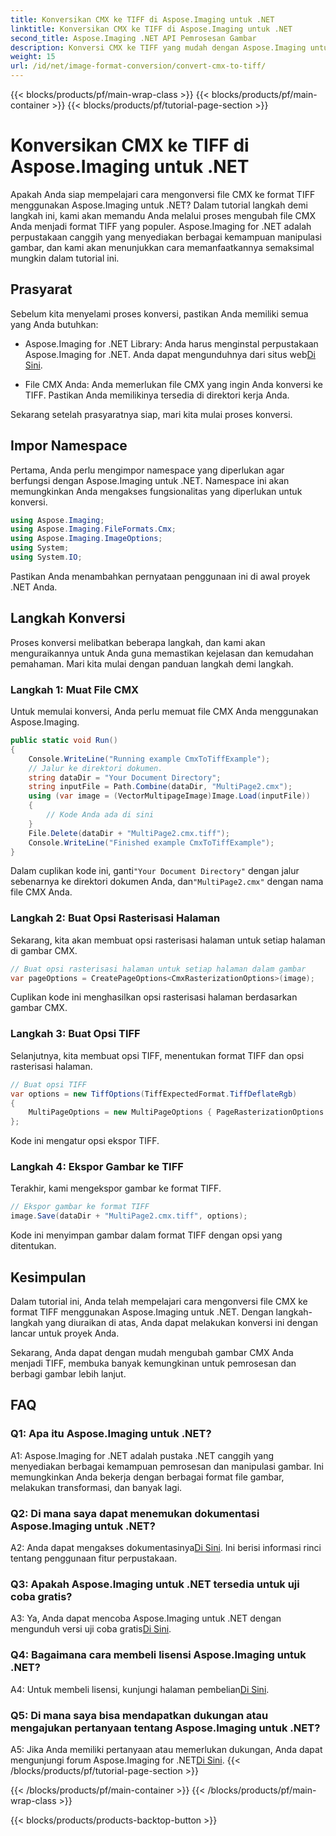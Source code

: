 ```yaml
---
title: Konversikan CMX ke TIFF di Aspose.Imaging untuk .NET
linktitle: Konversikan CMX ke TIFF di Aspose.Imaging untuk .NET
second_title: Aspose.Imaging .NET API Pemrosesan Gambar
description: Konversi CMX ke TIFF yang mudah dengan Aspose.Imaging untuk .NET. Panduan Langkah demi Langkah Mengubah Gambar Anda dengan Mulus.
weight: 15
url: /id/net/image-format-conversion/convert-cmx-to-tiff/
---
```


{{< blocks/products/pf/main-wrap-class >}}
{{< blocks/products/pf/main-container >}}
{{< blocks/products/pf/tutorial-page-section >}}

# Konversikan CMX ke TIFF di Aspose.Imaging untuk .NET

Apakah Anda siap mempelajari cara mengonversi file CMX ke format TIFF menggunakan Aspose.Imaging untuk .NET? Dalam tutorial langkah demi langkah ini, kami akan memandu Anda melalui proses mengubah file CMX Anda menjadi format TIFF yang populer. Aspose.Imaging for .NET adalah perpustakaan canggih yang menyediakan berbagai kemampuan manipulasi gambar, dan kami akan menunjukkan cara memanfaatkannya semaksimal mungkin dalam tutorial ini.

## Prasyarat

Sebelum kita menyelami proses konversi, pastikan Anda memiliki semua yang Anda butuhkan:

-  Aspose.Imaging for .NET Library: Anda harus menginstal perpustakaan Aspose.Imaging for .NET. Anda dapat mengunduhnya dari situs web[Di Sini](https://releases.aspose.com/imaging/net/).

- File CMX Anda: Anda memerlukan file CMX yang ingin Anda konversi ke TIFF. Pastikan Anda memilikinya tersedia di direktori kerja Anda.

Sekarang setelah prasyaratnya siap, mari kita mulai proses konversi.

## Impor Namespace

Pertama, Anda perlu mengimpor namespace yang diperlukan agar berfungsi dengan Aspose.Imaging untuk .NET. Namespace ini akan memungkinkan Anda mengakses fungsionalitas yang diperlukan untuk konversi.

```csharp
using Aspose.Imaging;
using Aspose.Imaging.FileFormats.Cmx;
using Aspose.Imaging.ImageOptions;
using System;
using System.IO;
```

Pastikan Anda menambahkan pernyataan penggunaan ini di awal proyek .NET Anda.

## Langkah Konversi

Proses konversi melibatkan beberapa langkah, dan kami akan menguraikannya untuk Anda guna memastikan kejelasan dan kemudahan pemahaman. Mari kita mulai dengan panduan langkah demi langkah.

### Langkah 1: Muat File CMX

Untuk memulai konversi, Anda perlu memuat file CMX Anda menggunakan Aspose.Imaging.

```csharp
public static void Run()
{
    Console.WriteLine("Running example CmxToTiffExample");
    // Jalur ke direktori dokumen.
    string dataDir = "Your Document Directory";
    string inputFile = Path.Combine(dataDir, "MultiPage2.cmx");
    using (var image = (VectorMultipageImage)Image.Load(inputFile))
    {
        // Kode Anda ada di sini
    }
    File.Delete(dataDir + "MultiPage2.cmx.tiff");
    Console.WriteLine("Finished example CmxToTiffExample");
}
```

 Dalam cuplikan kode ini, ganti`"Your Document Directory"` dengan jalur sebenarnya ke direktori dokumen Anda, dan`"MultiPage2.cmx"` dengan nama file CMX Anda.

### Langkah 2: Buat Opsi Rasterisasi Halaman

Sekarang, kita akan membuat opsi rasterisasi halaman untuk setiap halaman di gambar CMX.

```csharp
// Buat opsi rasterisasi halaman untuk setiap halaman dalam gambar
var pageOptions = CreatePageOptions<CmxRasterizationOptions>(image);
```

Cuplikan kode ini menghasilkan opsi rasterisasi halaman berdasarkan gambar CMX.

### Langkah 3: Buat Opsi TIFF

Selanjutnya, kita membuat opsi TIFF, menentukan format TIFF dan opsi rasterisasi halaman.

```csharp
// Buat opsi TIFF
var options = new TiffOptions(TiffExpectedFormat.TiffDeflateRgb)
{
    MultiPageOptions = new MultiPageOptions { PageRasterizationOptions = pageOptions }
};
```

Kode ini mengatur opsi ekspor TIFF.

### Langkah 4: Ekspor Gambar ke TIFF

Terakhir, kami mengekspor gambar ke format TIFF.

```csharp
// Ekspor gambar ke format TIFF
image.Save(dataDir + "MultiPage2.cmx.tiff", options);
```

Kode ini menyimpan gambar dalam format TIFF dengan opsi yang ditentukan.

## Kesimpulan

Dalam tutorial ini, Anda telah mempelajari cara mengonversi file CMX ke format TIFF menggunakan Aspose.Imaging untuk .NET. Dengan langkah-langkah yang diuraikan di atas, Anda dapat melakukan konversi ini dengan lancar untuk proyek Anda.

Sekarang, Anda dapat dengan mudah mengubah gambar CMX Anda menjadi TIFF, membuka banyak kemungkinan untuk pemrosesan dan berbagi gambar lebih lanjut.

## FAQ

### Q1: Apa itu Aspose.Imaging untuk .NET?

A1: Aspose.Imaging for .NET adalah pustaka .NET canggih yang menyediakan berbagai kemampuan pemrosesan dan manipulasi gambar. Ini memungkinkan Anda bekerja dengan berbagai format file gambar, melakukan transformasi, dan banyak lagi.

### Q2: Di mana saya dapat menemukan dokumentasi Aspose.Imaging untuk .NET?

 A2: Anda dapat mengakses dokumentasinya[Di Sini](https://reference.aspose.com/imaging/net/). Ini berisi informasi rinci tentang penggunaan fitur perpustakaan.

### Q3: Apakah Aspose.Imaging untuk .NET tersedia untuk uji coba gratis?

 A3: Ya, Anda dapat mencoba Aspose.Imaging untuk .NET dengan mengunduh versi uji coba gratis[Di Sini](https://releases.aspose.com/).

### Q4: Bagaimana cara membeli lisensi Aspose.Imaging untuk .NET?

 A4: Untuk membeli lisensi, kunjungi halaman pembelian[Di Sini](https://purchase.aspose.com/buy).

### Q5: Di mana saya bisa mendapatkan dukungan atau mengajukan pertanyaan tentang Aspose.Imaging untuk .NET?

 A5: Jika Anda memiliki pertanyaan atau memerlukan dukungan, Anda dapat mengunjungi forum Aspose.Imaging for .NET[Di Sini](https://forum.aspose.com/).
{{< /blocks/products/pf/tutorial-page-section >}}

{{< /blocks/products/pf/main-container >}}
{{< /blocks/products/pf/main-wrap-class >}}

{{< blocks/products/products-backtop-button >}}
